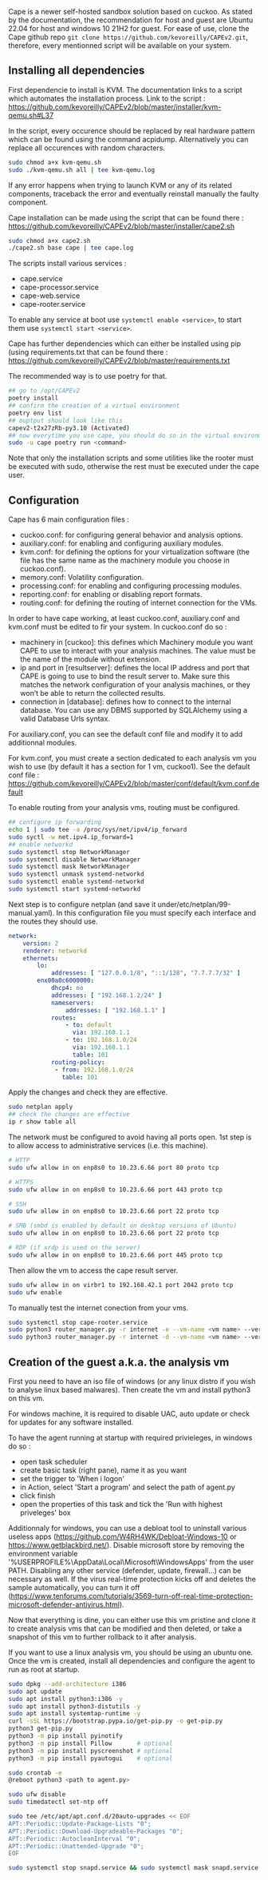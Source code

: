 Cape is a newer self-hosted sandbox solution based on cuckoo.
As stated by the documentation, the recommendation for host and guest are Ubuntu 22.04 for host and windows 10 21H2 for guest.
For ease of use, clone the Cape github repo ```git clone https://github.com/kevoreilly/CAPEv2.git```, therefore, every mentionned script will be available on your system.

## Installing all dependencies
First dependencie to install is KVM. The documentation links to a script which automates the installation process.
Link to the script : https://github.com/kevoreilly/CAPEv2/blob/master/installer/kvm-qemu.sh#L37

In the script, every <WOOT> occurence should be replaced by real hardware pattern which can be found using the command acpidump. Alternatively you can replace all occurences with random characters.
```bash
sudo chmod a+x kvm-qemu.sh
sudo ./kvm-qemu.sh all | tee kvm-qemu.log
```
If any error happens when trying to launch KVM or any of its related components, traceback the error and eventually reinstall manually the faulty component.

Cape installation can be made using the script that can be found there : https://github.com/kevoreilly/CAPEv2/blob/master/installer/cape2.sh
```bash
sudo chmod a+x cape2.sh
./cape2.sh base cape | tee cape.log
```

The scripts install various services :
- cape.service
- cape-processor.service
- cape-web.service
- cape-rooter.service

To enable any service at boot use ```systemctl enable <service>```, to start them use ```systemctl start <service>```.

Cape has further dependencies which can either be installed using pip (using requirements.txt that can be found there : https://github.com/kevoreilly/CAPEv2/blob/master/requirements.txt

The recommended way is to use poetry for that.
```bash
## go to /opt/CAPEv2
poetry install
## confirm the creation of a virtual environment
poetry env list
## ouptput should look like this
capev2-t2x27zRb-py3.10 (Activated)
## now everytime you use cape, you should do so in the virtual environment
sudo -u cape poetry run <command>
```

Note that only the installation scripts and some utilities like the rooter must be executed with sudo, otherwise the rest must be executed under the cape user.

## Configuration
Cape has 6 main configuration files :
- cuckoo.conf: for configuring general behavior and analysis options.
- auxiliary.conf: for enabling and configuring auxiliary modules.
- kvm.conf: for defining the options for your virtualization software (the file has the same name as the machinery module you choose in cuckoo.conf).
- memory.conf: Volatility configuration.
- processing.conf: for enabling and configuring processing modules.
- reporting.conf: for enabling or disabling report formats.
- routing.conf: for defining the routing of internet connection for the VMs.

In order to have cape working, at least cuckoo.conf, auxiliary.conf and kvm.conf must be edited to fir your system.
In cuckoo.conf do so : 
- machinery in [cuckoo]: this defines which Machinery module you want CAPE to use to interact with your analysis machines. The value must be the name of the module without extension.
- ip and port in [resultserver]: defines the local IP address and port that CAPE is going to use to bind the result server to. Make sure this matches the network configuration of your analysis machines, or they won’t be able to return the collected results.
- connection in [database]: defines how to connect to the internal database. You can use any DBMS supported by SQLAlchemy using a valid Database Urls syntax.

For auxiliary.conf, you can see the default conf file and modify it to add additionnal modules.

For kvm.conf, you must create a section dedicated to each analysis vm you wish to use (by default it has a section for 1 vm, cuckoo1). See the default conf file : https://github.com/kevoreilly/CAPEv2/blob/master/conf/default/kvm.conf.default

To enable routing from your analysis vms, routing must be configured.
```bash
## configure ip forwarding
echo 1 | sudo tee -a /proc/sys/net/ipv4/ip_forward
sudo syctl -w net.ipv4.ip_forward=1
## enable networkd
sudo systemctl stop NetworkManager
sudo systemctl disable NetworkManager
sudo systemctl mask NetworkManager
sudo systemctl unmask systemd-networkd
sudo systemctl enable systemd-networkd
sudo systemctl start systemd-networkd
```
Next step is to configure netplan (and save it under/etc/netplan/99-manual.yaml).
In this configuration file you must specify each interface and the routes they should use.
```yaml
network:
    version: 2
    renderer: networkd
    ethernets:
        lo:
            addresses: [ "127.0.0.1/8", "::1/128", "7.7.7.7/32" ]
        enx00a0c6000000:
            dhcp4: no
            addresses: [ "192.168.1.2/24" ]
            nameservers:
                addresses: [ "192.168.1.1" ]
            routes:
                - to: default
                  via: 192.168.1.1
                - to: 192.168.1.0/24
                  via: 192.168.1.1
                  table: 101
            routing-policy:
             - from: 192.168.1.0/24
               table: 101
```

Apply the changes and check they are effective.
```bash
sudo netplan apply
## check the changes are effective
ip r show table all
```

The network must be configured to avoid having all ports open.
1st step is to allow access to administrative services (i.e. this machine).
```bash
# HTTP
sudo ufw allow in on enp8s0 to 10.23.6.66 port 80 proto tcp

# HTTPS
sudo ufw allow in on enp8s0 to 10.23.6.66 port 443 proto tcp

# SSH
sudo ufw allow in on enp8s0 to 10.23.6.66 port 22 proto tcp

# SMB (smbd is enabled by default on desktop versions of Ubuntu)
sudo ufw allow in on enp8s0 to 10.23.6.66 port 22 proto tcp

# RDP (if xrdp is used on the server)
sudo ufw allow in on enp8s0 to 10.23.6.66 port 445 proto tcp
```

Then allow the vm to access the cape result server.
```bash
sudo ufw allow in on virbr1 to 192.168.42.1 port 2042 proto tcp
sudo ufw enable
```

To manually test the internet conection from your vms.
```bash
sudo systemctl stop cape-rooter.service
sudo python3 router_manager.py -r internet -e --vm-name <vm name> --verbose
sudo python3 router_manager.py -r internet -d --vm-name <vm name> --verbose
```

## Creation of the guest a.k.a. the analysis vm
First you need to have an iso file of windows (or any linux distro if you wish to analyse linux based malwares). 
Then create the vm and install python3 on this vm.

For windows machine, it is  required to disable UAC, auto update or check for updates for any software installed.

To have the agent running at startup with required privieleges, in windows do so :
- open task scheduler
- create basic task (right pane), name it as you want
- set the trigger to 'When i logon'
- in Action, select 'Start a program' and select the path of agent.py
- click finish
- open the properties of this task and tick the 'Run with highest priveleges' box

Additionnaly for windows, you can use a debloat tool to uninstall various useless apps (https://github.com/W4RH4WK/Debloat-Windows-10 or https://www.getblackbird.net/).
Disable microsoft store by removing the environment variable '%USERPROFILE%\AppData\Local\Microsoft\WindowsApps' from the user PATH.
Disabling any other service (defender, update, firewall...) can be necessary as well. If the virus real-time protection kicks off and deletes the sample automatically, you can turn it off (https://www.tenforums.com/tutorials/3569-turn-off-real-time-protection-microsoft-defender-antivirus.html).

Now that everything is dine, you can either use this vm pristine and clone it to create analysis vms that can be modified and then deleted, or take a snapshot of this vm to further rollback to it after analysis.

If you want to use a linux analysis vm, you should be using an ubuntu one.
Once the vm is created, install all dependencies and configure the agent to run as root at startup.
```bash
sudo dpkg --add-architecture i386
sudo apt update
sudo apt install python3:i386 -y
sudo apt install python3-distutils -y
sudo apt install systemtap-runtime -y
curl -sSL https://bootstrap.pypa.io/get-pip.py -o get-pip.py
python3 get-pip.py
python3 -m pip install pyinotify
python3 -m pip install Pillow       # optional
python3 -m pip install pyscreenshot # optional
python3 -m pip install pyautogui    # optional

sudo crontab -e
@reboot python3 <path to agent.py>

sudo ufw disable
sudo timedatectl set-ntp off

sudo tee /etc/apt/apt.conf.d/20auto-upgrades << EOF
APT::Periodic::Update-Package-Lists "0";
APT::Periodic::Download-Upgradeable-Packages "0";
APT::Periodic::AutocleanInterval "0";
APT::Periodic::Unattended-Upgrade "0";
EOF

sudo systemctl stop snapd.service && sudo systemctl mask snapd.service
```

